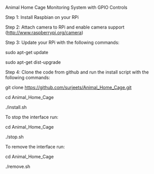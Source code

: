 Animal Home Cage Monitoring System with GPIO Controls

Step 1: Install Raspbian on your RPi

Step 2: Attach camera to RPi and enable camera support (http://www.raspberrypi.org/camera)

Step 3: Update your RPi with the following commands:

sudo apt-get update

sudo apt-get dist-upgrade

Step 4: Clone the code from github and run the install script with the following commands:

git clone https://github.com/surjeets/Animal_Home_Cage.git

cd Animal_Home_Cage

./install.sh

To stop the interface run:

cd Animal_Home_Cage

./stop.sh

To remove the interface run:

cd Animal_Home_Cage

./remove.sh

